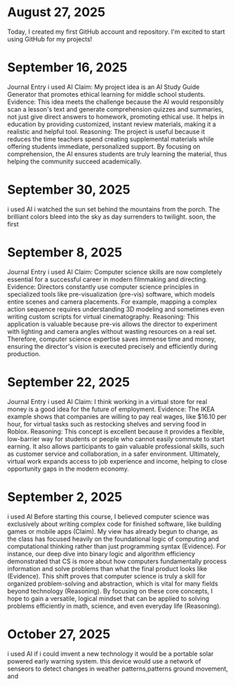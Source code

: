   # August 27, 2025
Today, I created my first GitHub account and repository. I'm excited to start using GitHub for my projects!
# September 16, 2025
Journal Entry
i used AI
Claim: My project idea is an AI Study Guide Generator that promotes ethical learning for middle school students. Evidence: This idea meets the challenge because the AI would responsibly scan a lesson's text and generate comprehension quizzes and summaries, not just give direct answers to homework, promoting ethical use. It helps in education by providing customized, instant review materials, making it a realistic and helpful tool. Reasoning: The project is useful because it reduces the time teachers spend creating supplemental materials while offering students immediate, personalized support. By focusing on comprehension, the AI ensures students are truly learning the material, thus helping the community succeed academically.
# September 30, 2025
i used AI     i watched the sun set behind the mountains from the porch.  The brilliant colors bleed into the sky as day surrenders to twilight. soon, the first 
# September 8, 2025
Journal Entry
i used AI
Claim: Computer science skills are now completely essential for a successful career in modern filmmaking and directing. Evidence: Directors constantly use computer science principles in specialized tools like pre-visualization (pre-vis) software, which models entire scenes and camera placements. For example, mapping a complex action sequence requires understanding 3D modeling and sometimes even writing custom scripts for virtual cinematography. Reasoning: This application is valuable because pre-vis allows the director to experiment with lighting and camera angles without wasting resources on a real set. Therefore, computer science expertise saves immense time and money, ensuring the director's vision is executed precisely and efficiently during production.
# September 22, 2025
Journal Entry
i used AI
Claim: I think working in a virtual store for real money is a good idea for the future of employment. Evidence: The IKEA example shows that companies are willing to pay real wages, like $16.10 per hour, for virtual tasks such as restocking shelves and serving food in Roblox. Reasoning: This concept is excellent because it provides a flexible, low-barrier way for students or people who cannot easily commute to start earning. It also allows participants to gain valuable professional skills, such as customer service and collaboration, in a safer environment. Ultimately, virtual work expands access to job experience and income, helping to close opportunity gaps in the modern economy.
# September 2, 2025
i used AI
Before starting this course, I believed computer science was exclusively about writing complex code for finished software, like building games or mobile apps (Claim). My view has already begun to change, as the class has focused heavily on the foundational logic of computing and computational thinking rather than just programming syntax (Evidence). For instance, our deep dive into binary logic and algorithm efficiency demonstrated that CS is more about how computers fundamentally process information and solve problems than what the final product looks like (Evidence). This shift proves that computer science is truly a skill for organized problem-solving and abstraction, which is vital for many fields beyond technology (Reasoning). By focusing on these core concepts, I hope to gain a versatile, logical mindset that can be applied to solving problems efficiently in math, science, and even everyday life (Reasoning).
# October 27, 2025 
i used AI
if i could imvent a new technology it would be a portable solar powered early warning system. this device would use a network of senseors to detect changes in weather patterns,patterns ground movement, and 
